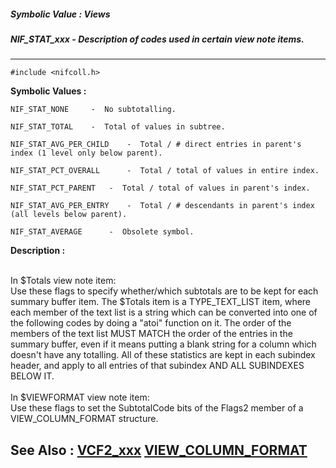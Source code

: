 ##### Symbolic Value : Views
##### NIF_STAT_xxx - Description of codes used in certain view note items.
---
```
#include <nifcoll.h>
```

**Symbolic Values :**

	NIF_STAT_NONE	  -  No subtotalling.

	NIF_STAT_TOTAL	  -  Total of values in subtree.

	NIF_STAT_AVG_PER_CHILD	  -  Total / # direct entries in parent's index (1 level only below parent).

	NIF_STAT_PCT_OVERALL	  -  Total / total of values in entire index.

	NIF_STAT_PCT_PARENT	  -  Total / total of values in parent's index.

	NIF_STAT_AVG_PER_ENTRY	  -  Total / # descendants in parent's index (all levels below parent).

	NIF_STAT_AVERAGE	  -  Obsolete symbol.


**Description :**

<br>
In $Totals view note item: <br>
	Use these flags to specify whether/which subtotals are to be kept for each summary buffer item. The $Totals item is a TYPE_TEXT_LIST item, where each member of the text list is a string which can be converted into one of the following codes by doing a &quot;atoi&quot; function on it. The order of the members of the text list MUST MATCH the order of the entries in the summary buffer, even if it means putting a blank string for a column which doesn't have any totalling.  All of these statistics are kept in each subindex header, and apply to all entries of that subindex AND ALL SUBINDEXES BELOW IT. <br>
<br>
In $VIEWFORMAT view note item: <br>
	Use these flags to set the SubtotalCode bits of the Flags2 member of a VIEW_COLUMN_FORMAT structure. 


**See Also :**
[VCF2_xxx](/domino-c-api-docs/reference/Symb/VCF2_xxx)
[VIEW_COLUMN_FORMAT](/domino-c-api-docs/reference/Data/VIEW_COLUMN_FORMAT)
---
